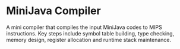 # MiniJava Compiler

A mini compiler that compiles the input MiniJava codes to MIPS instructions. Key steps include symbol table building, type checking, memory design, register allocation and runtime stack maintenance.